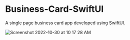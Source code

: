 # Business-Card-SwiftUI
A single page business card app developed using SwiftUI.

![Screenshot 2022-10-30 at 10 17 28 AM](https://user-images.githubusercontent.com/60185211/198863737-d98151f4-954c-45d8-a83a-e4336e8db4d6.png)
